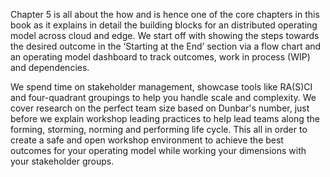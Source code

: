 Chapter 5 is all about the how and is hence one of the core chapters in this book as it explains in detail the building blocks for an distributed operating model across cloud and edge. We start off with showing the steps towards the desired outcome in the ‘Starting at the End’ section via a flow chart and an operating model dashboard to track outcomes, work in process (WIP) and dependencies. 

We spend time on stakeholder management, showcase tools like RA(S)CI and four-quadrant groupings to help you handle scale and complexity. We cover research on the perfect team size based on Dunbar's number, just before we explain workshop leading practices to help lead teams along the forming, storming, norming and performing life cycle. This all in order to create a safe and open workshop environment to achieve the best outcomes for your operating model while working your dimensions with your stakeholder groups.

